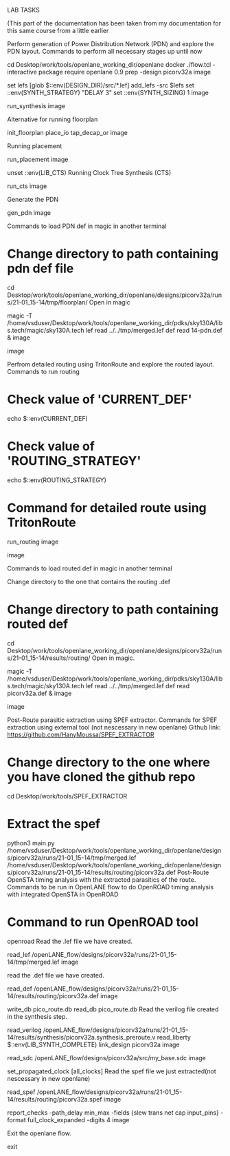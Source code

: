LAB TASKS

(This part of the documentation has been taken from my documentation for this same course from a little earlier

Perform generation of Power Distribution Network (PDN) and explore the PDN layout.
Commands to perform all necessary stages up until now

cd Desktop/work/tools/openlane_working_dir/openlane
docker
./flow.tcl -interactive
package require openlane 0.9
prep -design picorv32a
image

set lefs [glob $::env(DESIGN_DIR)/src/*.lef]
add_lefs -src $lefs
set ::env(SYNTH_STRATEGY) "DELAY 3"
set ::env(SYNTH_SIZING) 1
image

run_synthesis
image

Alternative for running floorplan

init_floorplan
place_io
tap_decap_or
image

Running placement

run_placement
image

unset ::env(LIB_CTS)
Running Clock Tree Synthesis (CTS)

run_cts
image

Generate the PDN

gen_pdn 
image

Commands to load PDN def in magic in another terminal

# Change directory to path containing pdn def file
cd Desktop/work/tools/openlane_working_dir/openlane/designs/picorv32a/runs/21-01_15-14/tmp/floorplan/
Open in magic

magic -T /home/vsduser/Desktop/work/tools/openlane_working_dir/pdks/sky130A/libs.tech/magic/sky130A.tech lef read ../../tmp/merged.lef def read 14-pdn.def &
image

image

Perfrom detailed routing using TritonRoute and explore the routed layout.
Commands to run routing

# Check value of 'CURRENT_DEF'
echo $::env(CURRENT_DEF)

# Check value of 'ROUTING_STRATEGY'
echo $::env(ROUTING_STRATEGY)

# Command for detailed route using TritonRoute
run_routing
image

image

Commands to load routed def in magic in another terminal

Change directory to the one that contains the routing .def

# Change directory to path containing routed def
cd Desktop/work/tools/openlane_working_dir/openlane/designs/picorv32a/runs/21-01_15-14/results/routing/
Open in magic.

magic -T /home/vsduser/Desktop/work/tools/openlane_working_dir/pdks/sky130A/libs.tech/magic/sky130A.tech lef read ../../tmp/merged.lef def read picorv32a.def &
image

image

Post-Route parasitic extraction using SPEF extractor.
Commands for SPEF extraction using external tool (not nescessary in new openlane) Github link: https://github.com/HanyMoussa/SPEF_EXTRACTOR

# Change directory to the one where you have cloned the github repo
cd Desktop/work/tools/SPEF_EXTRACTOR
# Extract the spef
python3 main.py /home/vsduser/Desktop/work/tools/openlane_working_dir/openlane/designs/picorv32a/runs/21-01_15-14/tmp/merged.lef /home/vsduser/Desktop/work/tools/openlane_working_dir/openlane/designs/picorv32a/runs/21-01_15-14/results/routing/picorv32a.def
Post-Route OpenSTA timing analysis with the extracted parasitics of the route.
Commands to be run in OpenLANE flow to do OpenROAD timing analysis with integrated OpenSTA in OpenROAD

# Command to run OpenROAD tool
openroad
Read the .lef file we have created.

read_lef /openLANE_flow/designs/picorv32a/runs/21-01_15-14/tmp/merged.lef
image

read the .def file we have created.

read_def /openLANE_flow/designs/picorv32a/runs/21-01_15-14/results/routing/picorv32a.def
image

write_db pico_route.db
read_db pico_route.db
Read the verilog file created in the synthesis step.

read_verilog /openLANE_flow/designs/picorv32a/runs/21-01_15-14/results/synthesis/picorv32a.synthesis_preroute.v
read_liberty $::env(LIB_SYNTH_COMPLETE)
link_design picorv32a
image

read_sdc /openLANE_flow/designs/picorv32a/src/my_base.sdc
image

set_propagated_clock [all_clocks]
Read the spef file we just extracted(not nescessary in new openlane)

read_spef /openLANE_flow/designs/picorv32a/runs/21-01_15-14/results/routing/picorv32a.spef
image

report_checks -path_delay min_max -fields {slew trans net cap input_pins} -format full_clock_expanded -digits 4
image

Exit the openlane flow.

exit
